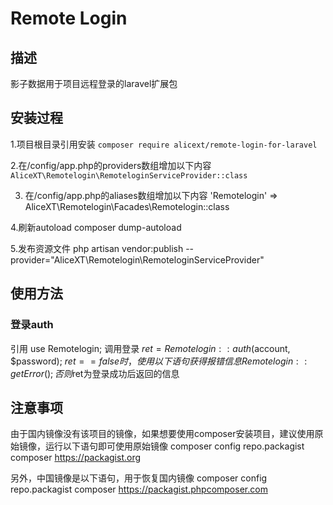 # Remote Login

## 描述
影子数据用于项目远程登录的laravel扩展包

## 安装过程
1.项目根目录引用安装
`composer require alicext/remote-login-for-laravel`

2.在/config/app.php的providers数组增加以下内容
`AliceXT\Remotelogin\RemoteloginServiceProvider::class`

3. 在/config/app.php的aliases数组增加以下内容
'Remotelogin' => AliceXT\Remotelogin\Facades\Remotelogin::class 

4.刷新autoload
composer dump-autoload

5.发布资源文件
php artisan vendor:publish --provider="AliceXT\Remotelogin\RemoteloginServiceProvider" 

## 使用方法
### 登录auth
引用
use Remotelogin;
调用登录
$ret = Remotelogin::auth($account, $password);
$ret==false时，使用以下语句获得报错信息
Remotelogin::getError();
否则$ret为登录成功后返回的信息

## 注意事项
由于国内镜像没有该项目的镜像，如果想要使用composer安装项目，建议使用原始镜像，运行以下语句即可使用原始镜像
composer config repo.packagist composer https://packagist.org

另外，中国镜像是以下语句，用于恢复国内镜像
composer config repo.packagist composer https://packagist.phpcomposer.com  

